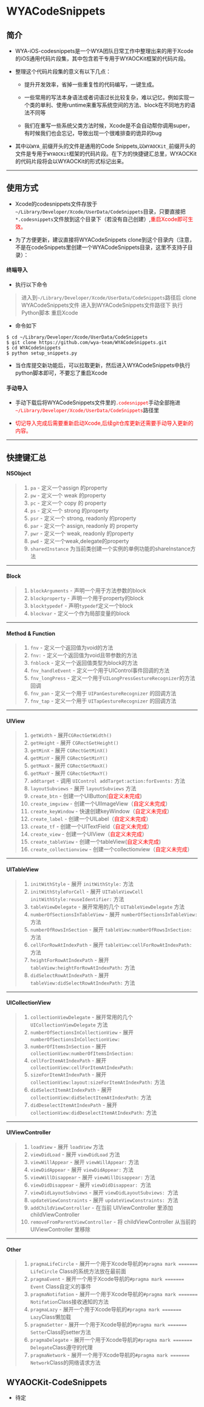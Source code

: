 # WYACodeSnippets

## 简介

- WYA-iOS-codesnippets是一个WYA团队日常工作中整理出来的用于Xcode的iOS通用代码片段集，其中包含若干专用于WYAOCKit框架的代码片段。

- 整理这个代码片段集的意义有以下几点：

    - 提升开发效率，省掉一些重复性的代码编写，一键生成。

    - 一些常用的写法本身语法或者词语过长比较复杂，难以记忆，例如实现一个类的单利、使用runtime来重写系统空间的方法、block在不同地方的语法不同等

    - 我们在重写一些系统父类方法时候，Xcode是不会自动帮你调用super，有时候我们也会忘记，导致出现一个很难排查的诡异的bug

- 其中以`WYA_`前缀开头的文件是通用的Code Snippets,以`WYAOCKit_`前缀开头的文件是专用于`WYAOCKit`框架的代码片段。在下方的快捷键汇总里，WYAOCKit的代码片段将会以WYAOCKit的形式标记出来。

 
---

## 使用方式

- Xcode的codesnippets文件存放于`~/Library/Developer/Xcode/UserData/CodeSnippets`目录，只要直接把`*.codesnippets`文件放到这个目录下（若没有自己创建）,<font color="red">重启Xcode即可生效。</font>

- 为了方便更新，建议直接将WYACodeSnippets clone到这个目录内（注意，不是在codeSnippets里创建一个WYACodeSnippets目录，这里不支持子目录）：
#### 终端导入

- 执行以下命令

>进入到`~/Library/Developer/Xcode/UserData/CodeSnippets`路径后
>clone WYACodeSnippets文件
>进入到WYACodeSnippets文件路径下
>执行Python脚本
>重启Xcode 

- 命令如下

```
$ cd ~/Library/Developer/Xcode/UserData/CodeSnippets
$ git clone https://github.com/wya-team/WYACodeSnippets.git
$ cd WYACodeSnippets
$ python setup_snippets.py
```

- 当仓库提交新功能后，可以拉取更新，然后进入WYACodeSnippets中执行python脚本即可，不要忘了重启Xcode



#### 手动导入

- 手动下载后将WYACodeSnippets文件里的<font color="red">`.codesnippet`</font>手动全部拖进<font color="red">`~/Library/Developer/Xcode/UserData/CodeSnippets`</font>路径里

- <font color="red">切记导入完成后需要重新启动Xcode,后续git仓库更新还需要手动导入更新的内容。</font>

---

## 快捷键汇总

#### NSObject

> 1. `pa` - 定义一个assign 的property
> 2. `pw` - 定义一个 weak 的property
> 3. `pc` - 定义一个 copy 的 property
> 4. `ps` - 定义一个 strong 的property
> 5. `psr` - 定义一个 strong, readonly 的property
> 6. `par` - 定义一个 assign, readonly 的 property
> 7. `pwr` - 定义一个 weak, readonly 的property
> 8. `pwd` - 定义一个weak,delegate的property 
> 9. `sharedInstance` 为当前类创建一个实例的单例功能的shareInstance方法

---

#### Block

> 1. `blockArguments` - 声明一个用于方法参数的block
> 2. `blockproperty` - 声明一个用于property的block
> 3. `blocktypedef` - 声明`typedef`定义一个block
> 4. `blockvar` - 定义一个作为局部变量的block

---

#### Method & Function

> 1. `fnv` - 定义一个返回值为void的方法
> 2. `fnv:` - 定义一个返回值为void且带参数的方法
> 3. `fnblock` - 定义一个返回值类型为block的方法
> 4. `fnv_handleEvent` - 定义一个用于UIControl事件回调的方法
> 5. `fnv_longPress` - 定义一个用于`UILongPressGestureRecognizer`的方法回调
> 6. `fnv_pan` - 定义一个用于 `UIPanGestureRecognizer` 的回调方法
> 7. `fnv_tap` - 定义一个用于 `UITapGestureRecognizer` 的回调方法
 
 ---
  
#### UIView

> 1. `getWidth` - 展开`CGRectGetWidth()`
> 2. `getHeight` - 展开 `CGRectGetHeight()`
> 3. `getMinX` - 展开 `CGRectGetMinX()`
> 4. `getMinY` - 展开 `CGRectGetMinY()`
> 5. `getMaxX` - 展开 `CGRectGetMaxX()`
> 6. `getMaxY` - 展开 `CGRectGetMaxY()`
> 7. `addtarget` - 调用 `UIControl addTarget:action:forEvents:` 方法
> 8. `layoutSubviews` - 展开 `layoutSubviews` 方法
> 9. `create_btn` - 创建一个UIButton(<font color="red">自定义未完成</font>)
> 10. `create_imgview` - 创建一个UIImageView（<font color="red">自定义未完成</font>）
> 11. `create_keyWindow` - 快速创建keyWindow（<font color="red">自定义未完成</font>）
> 12. `create_label` - 创建一个UILabel（<font color="red">自定义未完成</font>）
> 13. `create_tf` - 创建一个UITextField（<font color="red">自定义未完成</font>）
> 14. `create_view` - 创建一个UIView（<font color="red">自定义未完成</font>）
> 15. `create_tableView` - 创建一个tableView(<font color="red">自定义未完成</font>)
> 16. `create_collectionview` - 创建一个collectionview（<font color="red">自定义未完成</font>） 

---

####  UITableView

> 1.  `initWithStyle` - 展开 `initWithStyle:` 方法
> 2. `initWithStyleForCell` - 展开 `UITableViewCell initWithStyle:reuseIdentifier:` 方法
> 3. `tableViewDelegate` - 展开常用的几个 `UITableViewDelegate` 方法
> 4. `numberOfSectionsInTableView` - 展开 `numberOfSectionsInTableView:`方法
> 5. `numberOfRowsInSection` - 展开 `tableView:numberOfRowsInSection:` 方法
> 6. `cellForRowAtIndexPath` - 展开 `tableView:cellForRowAtIndexPath:` 方法
> 7. `heightForRowAtIndexPath` - 展开 `tableView:heightForRowAtIndexPath:` 方法
> 8. `didSelectRowAtIndexPath` - 展开 `tableView:didSelectRowAtIndexPath:` 方法

---

#### UICollectionView

> 1. `collectionViewDelegate` - 展开常用的几个`UICollectionViewDelegate` 方法
> 2. `numberOfSectionsInCollectionView` - 展开 `numberOfSectionsInCollectionView:`
> 3. `numberOfItemsInSection` - 展开 `collectionView:numberOfItemsInSection:`
> 4. `cellForItemAtIndexPath` - 展开 `collectionView:cellForItemAtIndexPath:`
> 5. `sizeForItemAtIndexPath` - 展开 `collectionView:layout:sizeForItemAtIndexPath:` 方法
> 6. `didSelectItemAtIndexPath` - 展开 `collectionView:didSelectItemAtIndexPath:` 方法
> 7. `didDeselectItemAtIndexPath` - 展开 `collectionView:didDeselectItemAtIndexPath:` 方法

---

#### UIViewController

> 1. `loadView` - 展开 `loadView` 方法
> 2. `viewDidLoad` - 展开 `viewDidLoad` 方法
> 3. `viewWillAppear` - 展开 `viewWillAppear:` 方法
> 4. `viewDidAppear` - 展开 `viewDidAppear:` 方法
> 5. `viewWillDisappear` - 展开 `viewWillDisappear:` 方法
> 6. `viewDidDisappear` - 展开 `viewDidDisappear: `方法
> 7. `viewDidLayoutSubviews` - 展开 `viewDidLayoutSubviews: `方法
> 8. `updateViewConstraints` - 展开 `updateViewConstraints: `方法
> 9. `addChildViewController` - 在当前 UIViewController 里添加 childViewController
> 10. `removeFromParentViewController` - 将 childViewController 从当前的 UIViewController 里移除
 
 ---
 
#### Other

> 1. `pragmaLifeCircle` - 展开一个用于Xcode导航的`#pragma mark ======= LifeCircle` Class的系统方法放在最前面
> 2. `pragmaEvent` - 展开一个用于Xcode导航的`#pragma mark ======= Event` Class自定义的事件
> 3. `pragmaNotifation` - 展开一个用于Xcode导航的`#pragma mark ======= Notifation`Class接收通知的方法
> 4. `pragmaLazy` - 展开一个用于Xcode导航的`#pragma mark ======= Lazy`Class懒加载
> 5. `pragmaSetter` - 展开一个用于Xcode导航的`#pragma mark ======= Setter`Class的setter方法
> 6. `pragmaDelegate` - 展开一个用于Xcode导航的`#pragma mark ======= Delegate`Class遵守的代理
> 7. `pragmaNetwork`  - 展开一个用于Xcode导航的`#pragma mark ======= Network`Class的网络请求方法

## WYAOCKit-CodeSnippets

- 待定


